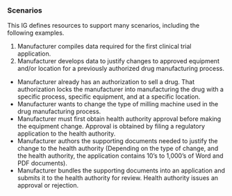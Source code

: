 ### Scenarios
This IG defines resources to support many scenarios, including the following examples.
1. Manufacturer compiles data required for the first clinical trial application.
1. Manufacturer develops data to justify changes to approved equipment and/or location for a previously authorized drug manufacturing process.
  - Manufacturer already has an authorization to sell a drug. That authorization locks the manufacturer into manufacturing the drug with a specific process, specific equipment, and at a specific location.
  - Manufacturer wants to change the type of milling machine used in the drug manufacturing process.
  - Manufacturer must first obtain health authority approval before making the equipment change. Approval is obtained by filing a regulatory application to the health authority.
  - Manufacturer authors the supporting documents needed to justify the change to the health authority (Depending on the type of change, and the health authority, the application contains 10’s to 1,000’s of Word and PDF documents).
  - Manufacturer bundles the supporting documents into an application and submits it to the health authority for review. Health authority issues an approval or rejection.

